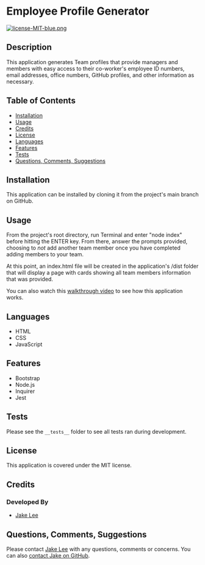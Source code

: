 # Employee Profile Generator

[![license-MIT-blue.png](https://img.shields.io/badge/license-MIT-blue)](#License)

## Description
This application generates Team profiles that provide managers and members with easy access to their co-worker's employee ID numbers, email addresses, office numbers, GitHub profiles, and other information as necessary.

## Table of Contents
- [Installation](#installation)
- [Usage](#usage)
- [Credits](#credits)
- [License](#license)
- [Languages](#languages)
- [Features](#features)
- [Tests](#tests)
- [Questions, Comments, Suggestions](#questions-comments-suggestions)

## Installation
This application can be installed by cloning it from the project's main branch on GitHub.

## Usage
From the project's root directory, run Terminal and enter "node index" before hitting the ENTER key. From there, answer the prompts provided, choosing to *not* add another team member once you have completed adding members to your team. 

At this point, an index.html file will be created in the application's /dist folder that will display a page with cards showing all team members information that was provided.

You can also watch this [walkthrough video](https://youtu.be/TaJYDa5ZmIw) to see how this application works. 

 ## Languages
 - HTML
 - CSS
 - JavaScript
 
 ## Features
 - Bootstrap
 - Node.js
 - Inquirer
 - Jest


## Tests
Please see the `__tests__` folder to see all tests ran during development.

## License
This application is covered under the MIT license.

## Credits
### Developed By
- [Jake Lee](https://www.github.com/JakeL94/)

## Questions, Comments, Suggestions
Please contact [Jake Lee](mailto:jakedlee2018@gmail.com) with any questions, comments or concerns. You can also [contact Jake on GitHub](https://www.github.com/JakeL94/).
